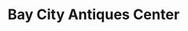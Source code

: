 ---
title: "Bay City Antiques Center"
url: /bay-city/bay-city-antiques-center/
shop: Antiquitäten
---